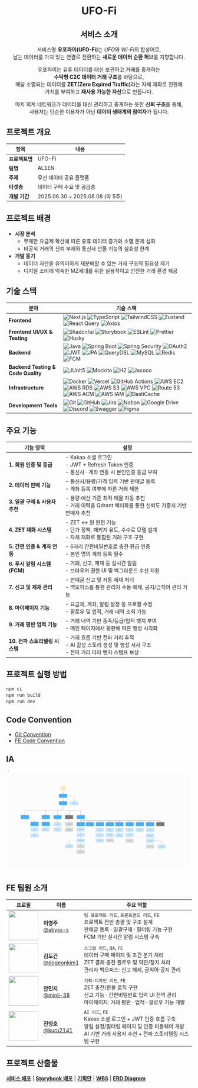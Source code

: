 # <div align="center">UFO-Fi</div>

## <div align="center">서비스 소개</div>

<div style="text-align: center">

<p>
서비스명 <strong>유포파이(UFO-Fi)</strong>는 <em>UFO</em>와 <em>Wi-Fi</em>의 합성어로,<br>
남는 데이터를 가치 있는 연결로 전환하는 <strong>새로운 데이터 순환 허브</strong>를 지향합니다.
</p>

<p>
유포파이는 유휴 데이터를 대신 보관하고 거래를 중개하는<br>
<strong>수탁형 C2C 데이터 거래 구조</strong>를 바탕으로,<br>
매달 소멸되는 데이터를 <strong>ZET(Zero Expired Traffic)</strong>라는 자체 재화로 전환해<br>
가치를 부여하고 <strong>재사용 가능한 자산</strong>으로 만듭니다.
</p>

<p>
마치 외계 네트워크가 데이터를 대신 관리하고 중개하는 듯한 <strong>신뢰 구조</strong>를 통해,<br>
사용자는 단순한 이용자가 아닌 <strong>데이터 생태계의 참여자</strong>가 됩니다.
</p>

</div>

## 프로젝트 개요

| 항목           | 내용                             |
| -------------- | -------------------------------- |
| **프로젝트명** | UFO-Fi                           |
| **팀명**       | AL1EN                            |
| **주제**       | 무선 데이터 공유 플랫폼          |
| **타겟층**     | 데이터 구매 수요 및 공급층       |
| **개발 기간**  | 2025.06.30 ~ 2025.08.08 (약 5주) |

## 프로젝트 배경

- **시장 분석**
  - 무제한 요금제 확산에 따른 유휴 데이터 증가와 소멸 문제 심화
  - 비공식 거래의 신뢰 부재와 통신사 선물 기능의 실효성 한계
- **개발 동기**
  - 데이터 자산을 유의미하게 재분배할 수 있는 거래 구조의 필요성 제기
  - 디지털 소비에 익숙한 MZ세대를 위한 실용적이고 안전한 거래 환경 제공

## 기술 스택

| 분야                               | 기술 스택                                                                                                                                                                                                                                                                                                                                                                                                                                                                                                                                                                                                                                                                                                                                                                                                                                                                                                                                                                                                                                                                                                                                          |
| ---------------------------------- | -------------------------------------------------------------------------------------------------------------------------------------------------------------------------------------------------------------------------------------------------------------------------------------------------------------------------------------------------------------------------------------------------------------------------------------------------------------------------------------------------------------------------------------------------------------------------------------------------------------------------------------------------------------------------------------------------------------------------------------------------------------------------------------------------------------------------------------------------------------------------------------------------------------------------------------------------------------------------------------------------------------------------------------------------------------------------------------------------------------------------------------------------- |
| **Frontend**                       | ![Next.js](https://img.shields.io/badge/Next.js-000000?style=flat&logo=next.js&logoColor=white) ![TypeScript](https://img.shields.io/badge/TypeScript-3178C6?style=flat&logo=typescript&logoColor=white) ![TailwindCSS](https://img.shields.io/badge/TailwindCSS-06B6D4?style=flat&logo=tailwindcss&logoColor=white) ![Zustand](https://img.shields.io/badge/Zustand-FF6B35?style=flat&logo=zustand&logoColor=white) ![React Query](https://img.shields.io/badge/React_Query-FF4154?style=flat&logo=reactquery&logoColor=white) ![Axios](https://img.shields.io/badge/Axios-5A29E4?style=flat&logo=axios&logoColor=white)                                                                                                                                                                                                                                                                                                                                                                                                                                                                                                                          |
| **Frontend UI/UX & Testing**       | ![Shadcn/ui](https://img.shields.io/badge/Shadcn%2Fui-000000?style=flat&logo=shadcnui&logoColor=white) ![Storybook](https://img.shields.io/badge/Storybook-FF4785?style=flat&logo=storybook&logoColor=white) ![ESLint](https://img.shields.io/badge/ESLint-4B32C3?style=flat&logo=eslint&logoColor=white) ![Prettier](https://img.shields.io/badge/Prettier-F7B93E?style=flat&logo=prettier&logoColor=black) ![Husky](https://img.shields.io/badge/Husky-42B883?style=flat&logo=husky&logoColor=white)                                                                                                                                                                                                                                                                                                                                                                                                                                                                                                                                                                                                                                             |
| **Backend**                        | ![Java](https://img.shields.io/badge/Java_17-ED8B00?style=flat&logo=openjdk&logoColor=white) ![Spring Boot](https://img.shields.io/badge/Spring_Boot-6DB33F?style=flat&logo=spring-boot&logoColor=white) ![Spring Security](https://img.shields.io/badge/Spring_Security-6DB33F?style=flat&logo=springsecurity&logoColor=white) ![OAuth2](https://img.shields.io/badge/OAuth2-4285F4?style=flat&logo=oauth&logoColor=white) ![JWT](https://img.shields.io/badge/JWT-000000?style=flat&logo=JSON%20web%20tokens&logoColor=white) ![JPA](https://img.shields.io/badge/JPA-59666C?style=flat&logo=hibernate&logoColor=white) ![QueryDSL](https://img.shields.io/badge/QueryDSL-0078D4?style=flat&logo=java&logoColor=white) ![MySQL](https://img.shields.io/badge/MySQL-4479A1?style=flat&logo=mysql&logoColor=white) ![Redis](https://img.shields.io/badge/Redis-DC382D?style=flat&logo=redis&logoColor=white) ![FCM](https://img.shields.io/badge/FCM-FFCA28?style=flat&logo=firebase&logoColor=black)                                                                                                                                              |
| **Backend Testing & Code Quality** | ![JUnit5](https://img.shields.io/badge/JUnit5-25A162?style=flat&logo=junit5&logoColor=white) ![Mockito](https://img.shields.io/badge/Mockito-25A162?style=flat&logo=mockito&logoColor=white) ![H2](https://img.shields.io/badge/H2-0078D4?style=flat&logo=h2&logoColor=white) ![Jacoco](https://img.shields.io/badge/Jacoco-DC382D?style=flat&logo=jacoco&logoColor=white)                                                                                                                                                                                                                                                                                                                                                                                                                                                                                                                                                                                                                                                                                                                                                                         |
| **Infrastructure**                 | ![Docker](https://img.shields.io/badge/Docker-2496ED?style=flat&logo=docker&logoColor=white) ![Vercel](https://img.shields.io/badge/Vercel-000000?style=flat&logo=vercel&logoColor=white) ![GitHub Actions](https://img.shields.io/badge/GitHub_Actions-2088FF?style=flat&logo=github-actions&logoColor=white) ![AWS EC2](https://img.shields.io/badge/AWS_EC2-FF9900?style=flat&logo=amazon-ec2&logoColor=white) ![AWS RDS](https://img.shields.io/badge/AWS_RDS-527FFF?style=flat&logo=amazon-rds&logoColor=white) ![AWS S3](https://img.shields.io/badge/AWS_S3-569A31?style=flat&logo=amazon-s3&logoColor=white) ![AWS VPC](https://img.shields.io/badge/AWS_VPC-FF4F00?style=flat&logo=amazon-aws&logoColor=white) ![Route 53](https://img.shields.io/badge/Route_53-DA7B00?style=flat&logo=amazon-route-53&logoColor=white) ![AWS ACM](https://img.shields.io/badge/AWS_ACM-FF9900?style=flat&logo=amazon-aws&logoColor=white) ![AWS IAM](https://img.shields.io/badge/AWS_IAM-DD344C?style=flat&logo=amazon-aws&logoColor=white) ![ElastiCache](https://img.shields.io/badge/ElastiCache-C925D1?style=flat&logo=amazon-aws&logoColor=white) |
| **Development Tools**              | ![Git](https://img.shields.io/badge/Git-F05032?style=flat&logo=git&logoColor=white) ![GitHub](https://img.shields.io/badge/GitHub-181717?style=flat&logo=github&logoColor=white) ![Jira](https://img.shields.io/badge/Jira-0052CC?style=flat&logo=jira&logoColor=white) ![Notion](https://img.shields.io/badge/Notion-000000?style=flat&logo=notion&logoColor=white) ![Google Drive](https://img.shields.io/badge/Google_Drive-4285F4?style=flat&logo=googledrive&logoColor=white) ![Discord](https://img.shields.io/badge/Discord-5865F2?style=flat&logo=discord&logoColor=white) ![Swagger](https://img.shields.io/badge/Swagger-85EA2D?style=flat&logo=swagger&logoColor=black) ![Figma](https://img.shields.io/badge/Figma-F24E1E?style=flat&logo=figma&logoColor=white)                                                                                                                                                                                                                                                                                                                                                                       |

## **주요 기능**

| **기능 영역**                  | **설명**                                                                                                        |
| ------------------------------ | --------------------------------------------------------------------------------------------------------------- |
| **1. 회원 인증 및 등급**       | - Kakao 소셜 로그인<br>- JWT + Refresh Token 인증<br>- 통신사 · 계좌 연동 시 본인인증 등급 부여                 |
| **2. 데이터 판매 기능**        | - 통신사/용량/가격 입력 기반 판매글 등록<br>- 계좌 등록 여부에 따른 거래 제한                                   |
| **3. 일괄 구매 & 사용자 추천** | - 용량·예산 기준 최적 매물 자동 추천<br>- 거래 이력을 Qdrant 벡터화를 통한 신뢰도 가중치 기반 판매자 추천       |
| **4. ZET 재화 시스템**         | - ZET ↔ 원 환전 기능<br>- 단가 정책, 패키지 유도, 수수료 모델 설계<br>- 자체 재화로 통합된 거래 구조 구현      |
| **5. 간편 인증 & 계좌 연동**   | - 6자리 간편비밀번호로 충전·환급 인증<br>- 본인 명의 계좌 등록 필수                                             |
| **6. 푸시 알림 시스템 (FCM)**  | - 거래, 신고, 제재 등 실시간 알림<br>- 브라우저 권한 UI 및 백그라운드 수신 지원                                 |
| **7. 신고 및 제재 관리**       | - 판매글 신고 및 자동 제재 처리<br>- 백오피스를 통한 관리자 수동 해제, 공지/금칙어 관리 가능                    |
| **8. 마이페이지 기능**         | - 요금제, 계좌, 알림 설정 등 프로필 수정<br>- 팔로우 및 업적, 거래 내역 조회 가능                               |
| **9. 거래 평판 업적 기능**     | - 거래 내역 기반 종족/등급/업적 뱃지 부여<br>- 메인 페이지에서 평판에 따른 행성 시각화                          |
| **10. 전파 스토리텔링 시스템** | - 거래 흐름 기반 전파 거리 추적<br>- AI 감성 스토리 생성 및 행성 서사 구조<br>- 전파 거리 따라 뱃지·스탬프 보상 |

## 프로젝트 실행 방법

```bash
npm ci
npm run build
npm run dev
```

## Code Convention

- [Git Convention](https://github.com/Ureca-Final-Project-Team1/UFO-Fi-FE/wiki/Git-Convention)
- [FE Code Convention](https://github.com/Ureca-Final-Project-Team1/UFO-Fi-FE/wiki/%ED%94%84%EB%A1%A0%ED%8A%B8%EC%97%94%EB%93%9C-Code-Convention)

## IA

![IA](/docs/readme/ia.png)

## FE 팀원 소개

| 프로필                                                                | 이름                                                       | 주요 역할                                                                                                                                                            |
| --------------------------------------------------------------------- | ---------------------------------------------------------- | -------------------------------------------------------------------------------------------------------------------------------------------------------------------- |
| <img src="https://github.com/abyss-s.png" width="80" height="80"/>    | **이영주**<br>[@abyss-s](https://github.com/abyss-s)       | `팀 프로젝트 리드`, `프론트엔드 리드`, `FE`<br>프로젝트 전반 총괄 및 구조 설계<br>판매글 등록 · 일괄구매 · 필터링 기능 구현<br>FCM 기반 실시간 알림 시스템 구축      |
| <img src="https://github.com/dogeonkim1.png" width="80" height="80"/> | **김도건**<br>[@dogeonkim1](https://github.com/dogeonkim1) | `스크럼 리드`, `QA`, `FE`<br>데이터 구매 페이지 및 조건 분기 처리<br>ZET 결제·충전 플로우 및 약관/정지 처리<br>관리자 백오피스: 신고 해제, 금칙어·공지 관리          |
| <img src="https://github.com/minji-38.png" width="80" height="80"/>   | **안민지**<br>[@minji-38](https://github.com/minji-38)     | `기획·디자인 리드`, `FE`<br>ZET 충전/환불 로직 구현<br>신고 기능 · 간편비밀번호 입력 UI 전역 관리<br>마이페이지: 거래 평판 · 업적 · 팔로우 기능 개발                 |
| <img src="https://github.com/kuru2141.png" width="80" height="80"/>   | **진영호**<br>[@kuru2141](https://github.com/kuru2141)     | `AI 리드`, `FE`<br>Kakao 소셜 로그인 + JWT 인증 흐름 구축<br>알림 설정/필터링 페이지 및 인증 미들웨어 개발<br>AI 기반 거래 사용자 추천 + 전파 스토리텔링 시스템 구현 |

## 프로젝트 산출물

**[서비스 배포](https://www.ufo-fi.store)**
\| **[Storybook 배포](https://686aad151c7964b9495b4f40-hqvfjpyhnx.chromatic.com/?path=/docs/components-bulk-bulkcapacityslider--docs)**
\| **[기획안](https://docs.google.com/document/d/1NqRLayCa4AnSClRW7G0doHbIlRZeVMeL/edit?usp=sharing&ouid=101077923369398316818&rtpof=true&sd=true)**
\| **[WBS](https://docs.google.com/spreadsheets/d/1-bXQZqGRbWhyofkfMdC6lOKrp5KHEylr/edit?usp=sharing&ouid=101077923369398316818&rtpof=true&sd=true)**
\| **[ERD Diagram](https://www.erdcloud.com/d/u8JYmdPAEqxb5cRG3)**
